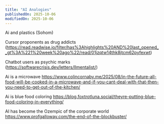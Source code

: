 ```yaml
---
title: "AI Analogies"
publishedOn: 2025-10-06
modifiedOn: 2025-10-06
---
```


Ai and plastics (Sohom)

Cursor proponents as drug addicts (https://read.readwise.io/filter/has%3Ahighlights%20AND%20last_opened__gt%3A%221%20week%20ago%22/read/01jzqtw14thk8jtcm62pyfexwt)

Chatbot users as psychic marks (https://softwarecrisis.dev/letters/llmentalist/)

Ai is a microwave
https://www.colincornaby.me/2025/08/in-the-future-all-food-will-be-cooked-in-a-microwave-and-if-you-cant-deal-with-that-then-you-need-to-get-out-of-the-kitchen/

Ai is blue food coloring
https://blog.foxtrotluna.social/theyre-putting-blue-food-coloring-in-everything/

AI has become the Ozempic of the corporate world
https://www.profgalloway.com/the-end-of-the-blockbuster/
